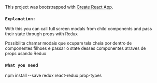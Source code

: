 This project was bootstrapped with [Create React App](https://github.com/facebook/create-react-app).
###  `Explanation:`


With this you can call full screen modals from child components and pass their state through props with Redux

Possibilita chamar modais que ocupam tela cheia por dentro de componentes filhoes e passar o state desses componentes atraves de props usando Redux

### `What you need`

npm install --save redux react-redux prop-types

